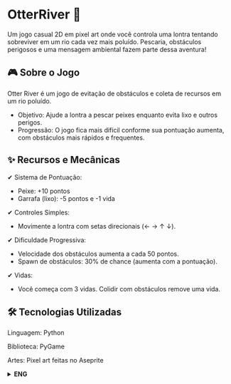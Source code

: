 # OtterRiver 🦦
Um jogo casual 2D em pixel art onde você controla uma lontra tentando sobreviver em um rio cada vez mais poluído. Pescaria, obstáculos perigosos e uma mensagem ambiental fazem parte dessa aventura!


## 🎮 Sobre o Jogo
Otter River é um jogo de evitação de obstáculos e coleta de recursos em um rio poluído.

- Objetivo: Ajude a lontra a pescar peixes enquanto evita lixo e outros perigos.
- Progressão: O jogo fica mais difícil conforme sua pontuação aumenta, com obstáculos mais rápidos e frequentes.

## ✨ Recursos e Mecânicas
✔ Sistema de Pontuação:
- Peixe: +10 pontos
- Garrafa (lixo): -5 pontos e -1 vida

✔ Controles Simples:
- Movimente a lontra com setas direcionais (← → ↑ ↓).

✔ Dificuldade Progressiva:
- Velocidade dos obstáculos aumenta a cada 50 pontos.
- Spawn de obstáculos: 30% de chance (aumenta com a pontuação).

✔ Vidas:
- Você começa com 3 vidas. Colidir com obstáculos remove uma vida.

##  🛠 Tecnologias Utilizadas
Linguagem: Python

Biblioteca: PyGame

Artes: Pixel art feitas no Aseprite


<details>
  <summary><b>ENG</b></summary>

# Otter River 🦦 
A casual 2D pixel-art game where you control an otter navigating a polluted river. Fish for points, dodge dangerous obstacles, and survive as the environment decays around you!

## 🎮 About the Game
Otter River is an avoidance/collection game with an environmental twist.

- Goal: Help the otter catch fish while avoiding trash and hazards.
- Progression: Difficulty increases as you score points—obstacles move faster and spawn more frequently.

## ✨ Features & Mechanics
✔ Scoring System:
- Fish: +10 points
- Bottle (trash): -5 points and -1 health

✔ Simple Controls:
- Move the otter with arrow keys (← → ↑ ↓).

✔ Dynamic Difficulty:
- Obstacle speed increases every 50 points.
- Obstacle spawn rate: 30% chance (scales with score).

✔ Health System:
- Start with 3 lives. Colliding with obstacles removes one.

## 🛠 Tech Stack
Language: Python

Engine: PyGame

Art: Pixel art made with Aseprite

  
</details>
